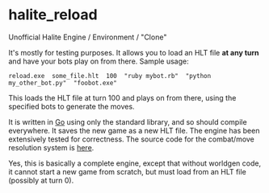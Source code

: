 # halite_reload
Unofficial Halite Engine / Environment / "Clone"


It's mostly for testing purposes. It allows you to load an HLT file **at any turn** and have your bots play on from there. Sample usage:

    reload.exe  some_file.hlt  100  "ruby mybot.rb"  "python my_other_bot.py"  "foobot.exe"

This loads the HLT file at turn 100 and plays on from there, using the specified bots to generate the moves.

It is written in [Go](https://golang.org/) using only the standard library, and so should compile everywhere. It saves the new game as a new HLT file. The engine has been extensively tested for correctness. The source code for the combat/move resolution system is [here](https://github.com/fohristiwhirl/halite_reload/blob/master/gohalite_minimal/sim.go).

Yes, this is basically a complete engine, except that without worldgen code, it cannot start a new game from scratch, but must load from an HLT file (possibly at turn 0).
